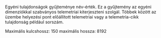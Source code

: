 Egyéni tulajdonságok gyűjteménye név-érték. Ez a gyűjtemény az egyéni dimenziókkal szabványos telemetriai kiterjeszteni szolgál. Többek között az üzembe helyezési pont előállított telemetriai vagy a telemetria-cikk tulajdonság például sorszám. 

Maximális kulcshossz: 150 maximális hossza: 8192
